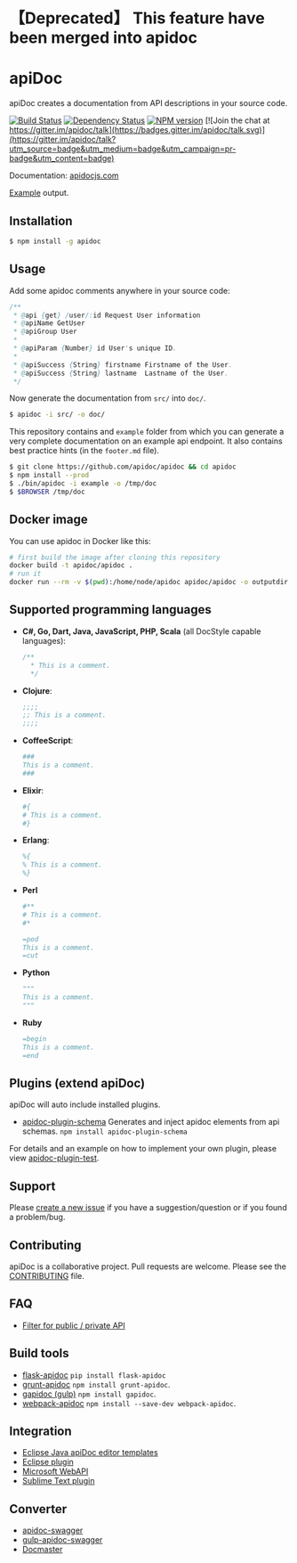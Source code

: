 # 【Deprecated】 This feature have been merged into apidoc

# apiDoc

apiDoc creates a documentation from API descriptions in your source code.

[![Build Status](https://travis-ci.org/apidoc/apidoc.svg?branch=master)](https://travis-ci.org/apidoc/apidoc)
[![Dependency Status](https://david-dm.org/apidoc/apidoc.svg)](https://david-dm.org/apidoc/apidoc)
[![NPM version](https://badge.fury.io/js/apidoc.svg)](http://badge.fury.io/js/apidoc)
[![Join the chat at https://gitter.im/apidoc/talk](https://badges.gitter.im/apidoc/talk.svg)](https://gitter.im/apidoc/talk?utm_source=badge&utm_medium=badge&utm_campaign=pr-badge&utm_content=badge)

Documentation: [apidocjs.com](http://apidocjs.com)

[Example](http://apidocjs.com/example/) output.

## Installation

```bash
$ npm install -g apidoc
```

## Usage

Add some apidoc comments anywhere in your source code:

```java
/**
 * @api {get} /user/:id Request User information
 * @apiName GetUser
 * @apiGroup User
 *
 * @apiParam {Number} id User's unique ID.
 *
 * @apiSuccess {String} firstname Firstname of the User.
 * @apiSuccess {String} lastname  Lastname of the User.
 */
```

Now generate the documentation from `src/` into `doc/`.

```bash
$ apidoc -i src/ -o doc/
```

This repository contains and `example` folder from which you can generate a very complete documentation on an example api endpoint. It also contains best practice hints (in the `footer.md` file).

```bash
$ git clone https://github.com/apidoc/apidoc && cd apidoc
$ npm install --prod
$ ./bin/apidoc -i example -o /tmp/doc
$ $BROWSER /tmp/doc
```

## Docker image

You can use apidoc in Docker like this:

~~~bash
# first build the image after cloning this repository
docker build -t apidoc/apidoc .
# run it
docker run --rm -v $(pwd):/home/node/apidoc apidoc/apidoc -o outputdir -i inputdir
~~~

## Supported programming languages

 * **C#, Go, Dart, Java, JavaScript, PHP, Scala** (all DocStyle capable languages):

   ```javascript
   /**
     * This is a comment.
     */
   ```

 * **Clojure**:

   ```clojure
   ;;;;
   ;; This is a comment.
   ;;;;
   ```

 * **CoffeeScript**:

   ```coffeescript
   ###
   This is a comment.
   ###
   ```

 * **Elixir**:

   ```elixir
   #{
   # This is a comment.
   #}
   ```

 * **Erlang**:

   ```erlang
   %{
   % This is a comment.
   %}
   ```

 * **Perl**

   ```perl
   #**
   # This is a comment.
   #*
   ```

   ```perl
   =pod
   This is a comment.
   =cut
   ```

 * **Python**

   ```python
   """
   This is a comment.
   """
   ```

 * **Ruby**

   ```ruby
   =begin
   This is a comment.
   =end
   ```

## Plugins (extend apiDoc)

apiDoc will auto include installed plugins.

 * [apidoc-plugin-schema](https://github.com/willfarrell/apidoc-plugin-schema) Generates and inject apidoc elements from api schemas. `npm install apidoc-plugin-schema`

For details and an example on how to implement your own plugin, please view [apidoc-plugin-test](https://github.com/apidoc/apidoc-plugin-test).

## Support

Please [create a new issue](https://github.com/apidoc/apidoc/issues/new/choose) if you have a suggestion/question or if you found a problem/bug.

## Contributing

apiDoc is a collaborative project. Pull requests are welcome. Please see the [CONTRIBUTING](https://github.com/apidoc/apidoc/blob/master/CONTRIBUTING.md) file.

## FAQ

* [Filter for public / private API](https://github.com/apidoc/grunt-apidoc/issues/27#issuecomment-147664797)

## Build tools

* [flask-apidoc](https://pypi.python.org/pypi/flask-apidoc/) `pip install flask-apidoc`
* [grunt-apidoc](https://github.com/apidoc/grunt-apidoc) `npm install grunt-apidoc`.
* [gapidoc (gulp)](https://github.com/techgaun/gulp-apidoc) `npm install gapidoc`.
* [webpack-apidoc](https://github.com/c0b41/webpack-apidoc) `npm install --save-dev webpack-apidoc`.

## Integration

* [Eclipse Java apiDoc editor templates](https://github.com/skhani/eclipse_java_apiDoc_templates)
* [Eclipse plugin](https://github.com/DWand/eclipse_pdt_apiDoc_editor_templates)
* [Microsoft WebAPI](https://github.com/chehabz/grunt-edge-apidoc-webapi-generator)
* [Sublime Text plugin](https://github.com/DWand/ST3_apiDocAutocompletion)

## Converter

* [apidoc-swagger](https://github.com/fsbahman/apidoc-swagger)
* [gulp-apidoc-swagger](https://github.com/fsbahman/gulp-apidoc-swagger)
* [Docmaster](https://github.com/bonzzy/docmaster)

